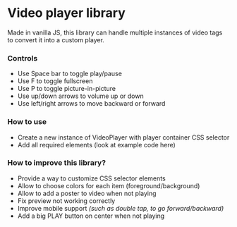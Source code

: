 # Video player library

Made in vanilla JS, this library can handle multiple instances of video tags to convert it into a custom player.

### Controls
 - Use Space bar to toggle play/pause
 - Use F to toggle fullscreen
 - Use P to toggle picture-in-picture
 - Use up/down arrows to volume up or down
 - Use left/right arrows to move backward or forward


### How to use
 - Create a new instance of VideoPlayer with player container CSS selector
 - Add all required elements (look at example code here)


### How to improve this library?
 - Provide a way to customize CSS selector elements
 - Allow to choose colors for each item (foreground/background)
 - Allow to add a poster to video when not playing
 - Fix preview not working correctly
 - Improve mobile support *(such as double tap, to go forward/backward)*
 - Add a big PLAY button on center when not playing